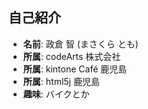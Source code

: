 ## 自己紹介

* **名前**: 政倉 智 (まさくら とも)
* **所属**: codeArts 株式会社
* **所属**: kintone Café 鹿児島
* **所属**: html5j 鹿児島
* **趣味**: バイクとか
